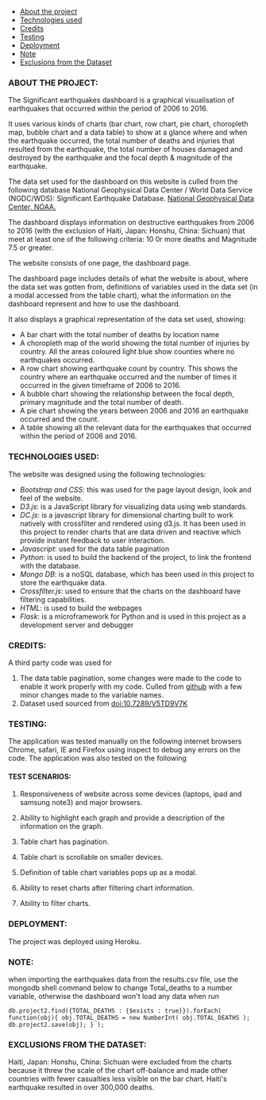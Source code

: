 * [About the project](#about-the-project)
* [Technologies used](#technologies-used)
* [Credits](#credits)
* [Testing](#testing)
* [Deployment](#deployment)
* [Note](#note)
* [Exclusions from the Dataset](#exclusions-from-the-dataset)

### ABOUT THE PROJECT:

   The Significant earthquakes dashboard is a graphical visualisation of earthquakes that occurred within the period of 2006 to 2016.

   It uses various kinds of charts (bar chart, row chart, pie chart, choropleth map, bubble chart and a data table) to show at a glance where and when the earthquake occurred, the total number of deaths and injuries that resulted from the earthquake, the total number of houses damaged and destroyed by the earthquake and the focal depth & magnitude of the earthquake.

   The data set used for the dashboard on this website is culled from the following database National Geophysical Data Center / World Data Service (NGDC/WDS): Significant Earthquake Database. [National Geophysical Data Center, NOAA.](http://dx.doi.org/10.7289/V5TD9V7K">doi:10.7289/V5TD9V7K)

   The dashboard displays information on destructive earthquakes from 2006 to 2016 (with the exclusion of Haiti, Japan: Honshu, China: Sichuan) that meet at least one of the following criteria: 10 0r more deaths and Magnitude 7.5 or greater.

   The website consists of one page, the dashboard page.

   The dashboard page includes details of what the website is about, where the data set was gotten from, definitions of variables used in the data set (in a modal accessed from the table chart), what the information on the dashboard represent and how to use the dashboard.

   It also displays a graphical representation of the data set used, showing:

   - A bar chart with the total number of deaths by location name
   - A choropleth map of the world showing the total number of injuries by country. All the areas coloured light blue show counties where no earthquakes occurred.
   - A row chart showing earthquake count by country. This shows the country where an earthquake occurred and the number of times it occurred in the given timeframe of 2006 to 2016.
   - A bubble chart showing the relationship between the focal depth, primary magnitude and the total number of death.
   - A pie chart showing the years between 2006 and 2016 an earthquake occurred and the count.
   - A table showing all the relevant data for the earthquakes that occurred within the period of 2006 and 2016.

### TECHNOLOGIES USED:

   The website was designed using the following technologies:

   - *Bootstrap and CSS*: this was used for the page layout design, look and feel of the website.
   - *D3.js*: is a JavaScript library for visualizing data using web standards.
   - *DC.js*: is a javascript library for dimensional charting built to work natively with crossfilter and rendered using d3.js. It has been used in this project to render charts that are data driven and reactive which provide instant feedback to user interaction.
   - *Javascript*: used for the data table pagination
   - *Python*: is used to build the backend of the project, to link the frontend with the database.
   - *Mongo DB*: is a noSQL database, which has been used in this project to store the earthquake data.
   - *Crossfilter.js*: used to ensure that the charts on the dashboard have filtering capabilities.
   - *HTML*: is used to build the webpages
   - *Flask*: is a microframework for Python and is used in this project as a development server and debugger

### CREDITS:

   A third party code was used for 

   1. The data table pagination, some changes were made to the code to enable it work properly with my code. Culled from [github](https://github.com/dc-js/dc.js/blob/master/web/examples/table-pagination.html) with a few minor changes made to the variable names.
   2. Dataset used sourced from [doi:10.7289/V5TD9V7K](http://dx.doi.org/10.7289/V5TD9V7K")

### TESTING:

   The application was tested manually on the following internet browsers Chrome, safari, IE and Firefox using inspect to debug any errors on the code. The application was also tested on the following

#### TEST SCENARIOS:
   1. Responsiveness of website across some devices (laptops, ipad and samsung note3) and major browsers.

   2. Ability to highlight each graph and provide a description of the information on the graph.

   3. Table chart has pagination.

   4. Table chart is scrollable on smaller devices.

   5. Definition of table chart variables pops up as a modal.

   6. Ability to reset charts after filtering chart information.

   7. Ability to filter charts.

### DEPLOYMENT:

   The project was deployed using Heroku.

### NOTE:

   when importing the earthquakes data from the results.csv file, use the mongodb shell command below to change Total_deaths to a number variable, otherwise the dashboard won't load any data when run

```db.project2.find({TOTAL_DEATHS : {$exists : true}}).forEach( function(obj){ obj.TOTAL_DEATHS = new NumberInt( obj.TOTAL_DEATHS ); db.project2.save(obj); } );```

### EXCLUSIONS FROM THE DATASET:

   Haiti, Japan: Honshu, China: Sichuan were excluded from the charts because it threw the scale of the chart off-balance and made other countries with fewer casualties less visible on the bar chart. Haiti's earthquake resulted in over 300,000 deaths.